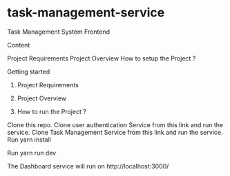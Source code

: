 # task-management-service

Task Management System Frontend

Content

Project Requirements
Project Overview
How to setup the Project ?


Getting started
1. Project Requirements



2. Project Overview


3. How to run the Project ?

Clone this repo.
Clone user authentication Service from this link and run the service.
Clone Task Management Service from this link and run the service.
Run yarn install

Run yarn run dev

The Dashboard service will run on http://localhost:3000/
